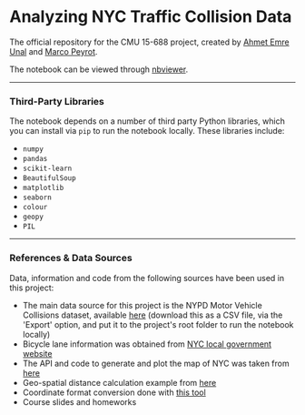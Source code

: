 Analyzing NYC Traffic Collision Data
====================================

The official repository for the CMU 15-688 project, created by [Ahmet Emre Unal](https://github.com/aemreunal) and [Marco Peyrot](mpeyrotc.github.io).

The notebook can be viewed through [nbviewer](https://nbviewer.jupyter.org/github/aemreunal/15688-project/blob/master/NYC%20Traffic%20Collision%20Data.ipynb).
***
### Third-Party Libraries
The notebook depends on a number of third party Python libraries, which you can install via `pip` to run the notebook locally. These libraries include:

 * `numpy`
 * `pandas`
 * `scikit-learn`
 * `BeautifulSoup`
 * `matplotlib`
 * `seaborn`
 * `colour`
 * `geopy`
 * `PIL`

***
### References & Data Sources

Data, information and code from the following sources have been used in this project:

 * The main data source for this project is the NYPD Motor Vehicle Collisions dataset, available [here](https://data.cityofnewyork.us/Public-Safety/NYPD-Motor-Vehicle-Collisions/h9gi-nx95/data) (download this as a CSV file, via the 'Export' option, and put it to the project's root folder to run the notebook locally)
 * Bicycle lane information was obtained from [NYC local government website](http://www.nyc.gov/html/dot/html/bicyclists/lane-list.shtml)
 * The API and code to generate and plot the map of NYC was taken from [here](http://leafletjs.com/)
 * Geo-spatial distance calculation example from [here](http://gis.stackexchange.com/a/189960)
 * Coordinate format conversion done with [this tool](http://www.earthpoint.us/Convert.aspx)
 * Course slides and homeworks


